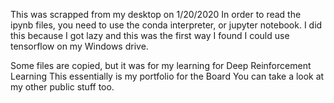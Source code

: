 This was scrapped from my desktop on 1/20/2020
In order to read the ipynb files, you need to use the conda interpreter, or jupyter notebook.
I did this because I got lazy and this was the first way I found I could use tensorflow on my Windows drive.

Some files are copied, but it was for my learning for Deep Reinforcement Learning
This essentially is my portfolio for the Board
You can take a look at my other public stuff too.
